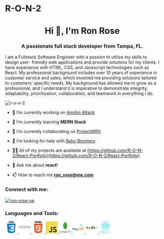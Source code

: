 # R-O-N-2

<h1 align="center">Hi 👋, I'm Ron Rose</h1>
<h3 align="center">A passionate full stack developer from Tampa, FL.</h3>

I am a Fullstack Software Engineer with a passion to utilize my skills to design user- friendly web applications and provide solutions for my clients. I have experience with HTML, CSS, and Javascript technologies such as React. My professional background includes over 10 years of experience in customer service and sales, which involved me providing solutions tailored to customers’ specific needs. My background has allowed me to grow as a professional, and I understand it is imperative to demonstrate integrity, adaptability, prioritization, collaboration, and teamwork in everything I do. 

<p align="left"> <img src="https://komarev.com/ghpvc/?username=r-o-n-2&label=Profile%20views&color=0e75b6&style=flat" alt="r-o-n-2" /> </p>

- 🔭 I’m currently working on [Amiibo Attack](https://github.com/R-O-N-2/Amiibo-Attack-)

- 🌱 I’m currently learning **MERN Stack**

- 👯 I’m currently collaborating on [ProjectWRX](https://github.com/sunder96u/ProjectWRX-Front/blob/main/README.md)

- 🤝 I’m looking for help with [Baby Boomers](https://github.com/R-O-N-2/Baby-Boomers)

- 👨‍💻 All of my projects are available at [https://github.com/R-O-N-2/React-Portfolio](https://github.com/R-O-N-2/React-Portfolio)

- 💬 Ask me about **react!**

- 📫 How to reach me **ron_rose@me.com**

<h3 align="left">Connect with me:</h3>
<p align="left">
<a href="https://linkedin.com/in/ron-rose-se" target="blank"><img align="center" src="https://raw.githubusercontent.com/rahuldkjain/github-profile-readme-generator/master/src/images/icons/Social/linked-in-alt.svg" alt="ron-rose-se" height="30" width="40" /></a>
</p>

<h3 align="left">Languages and Tools:</h3>
<p align="left"> <a href="https://www.w3schools.com/css/" target="_blank" rel="noreferrer"> <img src="https://raw.githubusercontent.com/devicons/devicon/master/icons/css3/css3-original-wordmark.svg" alt="css3" width="40" height="40"/> </a> <a href="https://expressjs.com" target="_blank" rel="noreferrer"> <img src="https://raw.githubusercontent.com/devicons/devicon/master/icons/express/express-original-wordmark.svg" alt="express" width="40" height="40"/> </a> <a href="https://www.w3.org/html/" target="_blank" rel="noreferrer"> <img src="https://raw.githubusercontent.com/devicons/devicon/master/icons/html5/html5-original-wordmark.svg" alt="html5" width="40" height="40"/> </a> <a href="https://developer.mozilla.org/en-US/docs/Web/JavaScript" target="_blank" rel="noreferrer"> <img src="https://raw.githubusercontent.com/devicons/devicon/master/icons/javascript/javascript-original.svg" alt="javascript" width="40" height="40"/> </a> <a href="https://www.mongodb.com/" target="_blank" rel="noreferrer"> <img src="https://raw.githubusercontent.com/devicons/devicon/master/icons/mongodb/mongodb-original-wordmark.svg" alt="mongodb" width="40" height="40"/> </a> <a href="https://www.mysql.com/" target="_blank" rel="noreferrer"> <img src="https://raw.githubusercontent.com/devicons/devicon/master/icons/mysql/mysql-original-wordmark.svg" alt="mysql" width="40" height="40"/> </a> <a href="https://nodejs.org" target="_blank" rel="noreferrer"> <img src="https://raw.githubusercontent.com/devicons/devicon/master/icons/nodejs/nodejs-original-wordmark.svg" alt="nodejs" width="40" height="40"/> </a> <a href="https://reactjs.org/" target="_blank" rel="noreferrer"> <img src="https://raw.githubusercontent.com/devicons/devicon/master/icons/react/react-original-wordmark.svg" alt="react" width="40" height="40"/> </a> </p>
